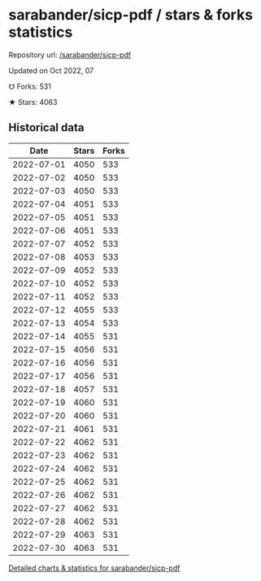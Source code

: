 # sarabander/sicp-pdf / stars & forks statistics

Repository url: [/sarabander/sicp-pdf](https://github.com/sarabander/sicp-pdf)

Updated on Oct 2022, 07

☋ Forks: 531

★ Stars: 4063

## Historical data
| Date | Stars | Forks |
|------|-------|-------|
| 2022-07-01 | 4050 | 533 | 
| 2022-07-02 | 4050 | 533 | 
| 2022-07-03 | 4050 | 533 | 
| 2022-07-04 | 4051 | 533 | 
| 2022-07-05 | 4051 | 533 | 
| 2022-07-06 | 4051 | 533 | 
| 2022-07-07 | 4052 | 533 | 
| 2022-07-08 | 4053 | 533 | 
| 2022-07-09 | 4052 | 533 | 
| 2022-07-10 | 4052 | 533 | 
| 2022-07-11 | 4052 | 533 | 
| 2022-07-12 | 4055 | 533 | 
| 2022-07-13 | 4054 | 533 | 
| 2022-07-14 | 4055 | 531 | 
| 2022-07-15 | 4056 | 531 | 
| 2022-07-16 | 4056 | 531 | 
| 2022-07-17 | 4056 | 531 | 
| 2022-07-18 | 4057 | 531 | 
| 2022-07-19 | 4060 | 531 | 
| 2022-07-20 | 4060 | 531 | 
| 2022-07-21 | 4061 | 531 | 
| 2022-07-22 | 4062 | 531 | 
| 2022-07-23 | 4062 | 531 | 
| 2022-07-24 | 4062 | 531 | 
| 2022-07-25 | 4062 | 531 | 
| 2022-07-26 | 4062 | 531 | 
| 2022-07-27 | 4062 | 531 | 
| 2022-07-28 | 4062 | 531 | 
| 2022-07-29 | 4063 | 531 | 
| 2022-07-30 | 4063 | 531 | 


[Detailed charts & statistics for sarabander/sicp-pdf](https://reviewgithub.com/rep/sarabander/sicp-pdf)
